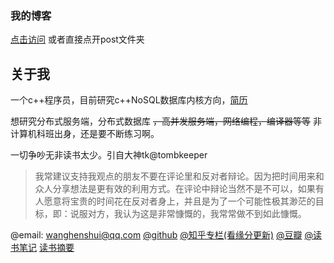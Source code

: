 ### 我的博客

[点击访问](https://wanghenshui.github.io)
或者直接点开post文件夹

## 关于我
一个c++程序员，目前研究c++NoSQL数据库内核方向，[简历](https://github.com/wanghenshui/resume/blob/master/wqw.pdf)

想研究分布式服务端，分布式数据库 ~~，高并发服务端，网络编程，编译器等等~~ 
非计算机科班出身，还是要不断练习啊。

一切争吵无非读书太少。引自大神tk@tombkeeper

> 我常建议支持我观点的朋友不要在评论里和反对者辩论。因为把时间用来和众人分享想法是更有效的利用方式。在评论中辩论当然不是不可以，如果有人愿意将宝贵的时间花在反对者身上，并且是为了一个可能性极其渺茫的目标，即：说服对方，我认为这是非常慷慨的，我常常做不到如此慷慨。


@email: wanghenshui@qq.com
[@github]( https://github.com/wanghenshui/) 
[@知乎专栏(看缘分更新)](https://zhuanlan.zhihu.com/jieyaren) 
[@豆瓣]( https://www.douban.com/people/61740133/) 
[@读书笔记]( https://www.douban.com/people/jieyaren/reviews) 
[读书摘要](https://github.com/wanghenshui/book_review)

